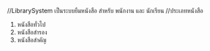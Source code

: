//LibrarySystem
เป็นระบบยืมหนังสือ สำหรับ พนักงาน และ นักเรียน 
//ประเภทหนังสือ
1. หนังสือทั่วไป
2. หนังสือสำรอง
3. หนังสือสำคัญ
